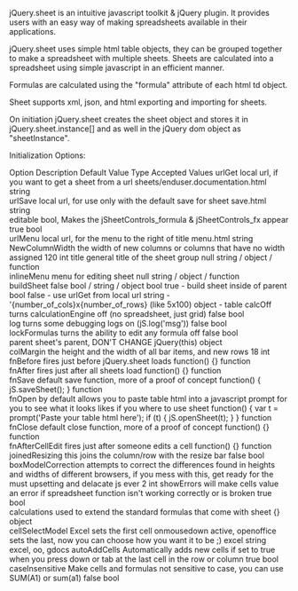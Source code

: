 
jQuery.sheet is an intuitive javascript toolkit & jQuery plugin. It provides users with an easy way of making spreadsheets available in their applications.
			
jQuery.sheet uses simple html table objects, they can be grouped together to make a spreadsheet with multiple sheets. Sheets are calculated into a spreadsheet using simple javascript in an efficient manner.
			
Formulas are calculated using the "formula" attribute of each html td object.			

Sheet supports xml, json, and html exporting and importing for sheets.			

On initiation jQuery.sheet creates the sheet object and stores it in jQuery.sheet.instance[] and as well in the jQuery dom object as "sheetInstance".

Initialization Options:

Option	Description	Default Value	Type	Accepted Values
urlGet	local url, if you want to get a sheet from a url	sheets/enduser.documentation.html	string	
urlSave	local url, for use only with the default save for sheet	save.html	string	
editable	bool, Makes the jSheetControls_formula & jSheetControls_fx appear	true	bool	
urlMenu	local url, for the menu to the right of title	menu.html	string	
NewColumnWidth	the width of new columns or columns that have no width assigned	120	int	
title	general title of the sheet group	null	string / object / function	
inlineMenu	menu for editing sheet	null	string / object / function	
buildSheet		false	bool / string / object	bool true - build sheet inside of parent bool false - use urlGet from local url string - '{number_of_cols}x{number_of_rows} (like 5x100) object - table
calcOff	turns calculationEngine off (no spreadsheet, just grid)	false	bool	
log	turns some debugging logs on (jS.log('msg'))	false	bool	
lockFormulas	turns the ability to edit any formula off	false	bool	
parent	sheet's parent, DON'T CHANGE	jQuery(this)	object	
colMargin	the height and the width of all bar items, and new rows	18	int	
fnBefore	fires just before jQuery.sheet loads	function() {}	function	
fnAfter	fires just after all sheets load	function() {}	function	
fnSave	default save function, more of a proof of concept	function() { jS.saveSheet(); }	function	
fnOpen	by default allows you to paste table html into a javascript prompt for you to see what it looks likes if you where to use sheet	function() { var t = prompt('Paste your table html here'); if (t) { jS.openSheet(t); } }	function	
fnClose	default close function, more of a proof of concept	function() {}	function	
fnAfterCellEdit	fires just after someone edits a cell	function() {}	function	
joinedResizing	this joins the column/row with the resize bar	false	bool	
boxModelCorrection	attempts to correct the differences found in heights and widths of different browsers, if you mess with this, get ready for the must upsetting and delacate js ever	2	int	
showErrors	will make cells value an error if spreadsheet function isn't working correctly or is broken	true	bool	
calculations	used to extend the standard formulas that come with sheet	{}	object	
cellSelectModel	Excel sets the first cell onmousedown active, openoffice sets the last, now you can choose how you want it to be ;)	excel	string	excel, oo, gdocs
autoAddCells	Automatically adds new cells if set to true when you press down or tab at the last cell in the row or column	true	bool	
caseInsensitive	Make cells and formulas not sensitive to case, you can use SUM(A1) or sum(a1)	false	bool	
			
